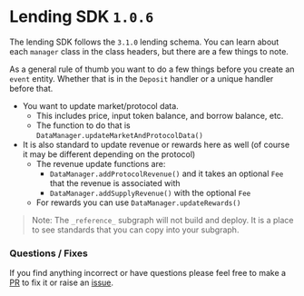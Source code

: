 # Lending SDK `1.0.6`

The lending SDK follows the `3.1.0` lending schema. You can learn about each `manager` class in the class headers, but there are a few things to note.

As a general rule of thumb you want to do a few things before you create an `event` entity. Whether that is in the `Deposit` handler or a unique handler before that.

- You want to update market/protocol data.
  - This includes price, input token balance, and borrow balance, etc.
  - The function to do that is `DataManager.updateMarketAndProtocolData()`
- It is also standard to update revenue or rewards here as well (of course it may be different depending on the protocol)
  - The revenue update functions are:
    - `DataManager.addProtocolRevenue()` and it takes an optional `Fee` that the revenue is associated with
    - `DataManager.addSupplyRevenue()` with the optional `Fee`
  - For rewards you can use `DataManager.updateRewards()`

> Note: The `_reference_` subgraph will not build and deploy. It is a place to see standards that you can copy into your subgraph.

### Questions / Fixes

If you find anything incorrect or have questions please feel free to make a [PR](https://github.com/messari/subgraphs/blob/master/docs/CONTRIBUTING.md) to fix it or raise an [issue](https://github.com/messari/subgraphs/issues/new).
